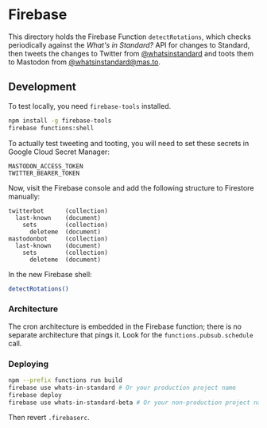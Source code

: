 # Firebase

This directory holds the Firebase Function `detectRotations`,
which checks periodically against the _What's in Standard?_ API for changes to Standard,
then tweets the changes to Twitter from [@whatsinstandard][@whatsinstandard]
and toots them to Mastodon from [@whatsinstandard@mas.to][@whatsinstandard@mas.to].

## Development

To test locally, you need `firebase-tools` installed.

```sh
npm install -g firebase-tools
firebase functions:shell
```

To actually test tweeting and tooting,
you will need to set these secrets in Google Cloud Secret Manager:

```plain
MASTODON_ACCESS_TOKEN
TWITTER_BEARER_TOKEN
```

Now, visit the Firebase console and add the following structure to Firestore manually:

```plain
twitterbot      (collection)
  last-known    (document)
    sets        (collection)
      deleteme  (document)
mastodonbot     (collection)
  last-known    (document)
    sets        (collection)
      deleteme  (document)
```

In the new Firebase shell:

```sh
detectRotations()
```

### Architecture

The cron architecture is embedded in the Firebase function; there is no
separate architecture that pings it. Look for the `functions.pubsub.schedule`
call.

### Deploying

```sh
npm --prefix functions run build
firebase use whats-in-standard # Or your production project name
firebase deploy
firebase use whats-in-standard-beta # Or your non-production project name
```

Then revert `.firebaserc`.

[@whatsinstandard]: https://twitter.com/whatsinstandard
[@whatsinstandard@mas.to]: https://mas.to/@whatsinstandard
